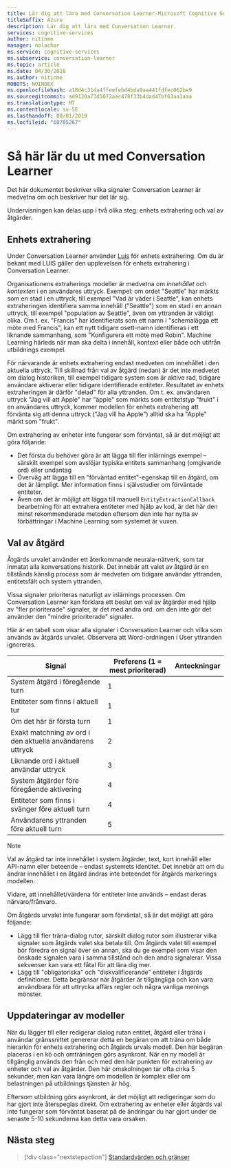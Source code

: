 ```yaml
---
title: Lär dig att lära med Conversation Learner-Microsoft Cognitive Services | Microsoft Docs
titleSuffix: Azure
description: Lär dig att lära med Conversation Learner.
services: cognitive-services
author: nitinme
manager: nolachar
ms.service: cognitive-services
ms.subservice: conversation-learner
ms.topic: article
ms.date: 04/30/2018
ms.author: nitinme
ROBOTS: NOINDEX
ms.openlocfilehash: a18d4c31da4ffeefebd4bda9aa441fdfec062be9
ms.sourcegitcommit: ad9120a73d5072aac478f33b4dad47bf63aa1aaa
ms.translationtype: MT
ms.contentlocale: sv-SE
ms.lasthandoff: 08/01/2019
ms.locfileid: "68705267"
---
```

# <a name="how-to-teach-with-conversation-learner"></a>Så här lär du ut med Conversation Learner 

Det här dokumentet beskriver vilka signaler Conversation Learner är medvetna om och beskriver hur det lär sig.  

Undervisningen kan delas upp i två olika steg: enhets extrahering och val av åtgärder.

## <a name="entity-extraction"></a>Enhets extrahering

Under Conversation Learner använder [Luis](https://www.luis.ai) för enhets extrahering.  Om du är bekant med LUIS gäller den upplevelsen för enhets extrahering i Conversation Learner.

Organisationens extraherings modeller är medvetna om *innehållet* och *kontexten* i en användares uttryck.  Exempel: om ordet "Seattle" har märkts som en stad i en uttryck, till exempel "Vad är väder i Seattle", kan enhets extraheringen identifiera samma innehåll ("Seattle") som en stad i en annan uttryck, till exempel "population av Seattle", även om yttranden är väldigt olika.  Om t. ex. "Francis" har identifierats som ett namn i "schemalägga ett möte med Francis", kan ett nytt tidigare osett-namn identifieras i ett liknande sammanhang, som "Konfigurera ett möte med Robin".  Machine Learning härleds när man ska delta i innehåll, kontext eller både och utifrån utbildnings exempel.

För närvarande är enhets extrahering endast medveten om innehållet i den aktuella uttryck.  Till skillnad från val av åtgärd (nedan) är det inte medvetet om dialog historiken, till exempel tidigare system som är aktive rad, tidigare användare aktiverar eller tidigare identifierade entiteter.  Resultatet av enhets extraheringen är därför "delad" för alla yttranden.  Om t. ex. användaren uttryck "Jag vill att Apple" har "äpple" som märkts som entitetstyp "frukt" i en användares uttryck, kommer modellen för enhets extrahering att förvänta sig att denna uttryck ("Jag vill ha Apple") alltid ska ha "Apple" märkt som "frukt".

Om extrahering av enheter inte fungerar som förväntat, så är det möjligt att göra följande:

- Det första du behöver göra är att lägga till fler inlärnings exempel – särskilt exempel som avslöjar typiska entitets sammanhang (omgivande ord) eller undantag
- Överväg att lägga till en "förväntad entitet"-egenskap till en åtgärd, om det är lämpligt.  Mer information finns i självstudier om förväntade entiteter.
- Även om det är möjligt att lägga till manuell `EntityExtractionCallback` bearbetning för att extrahera entiteter med hjälp av kod, är det här den minst rekommenderade metoden eftersom den inte har nytta av förbättringar i Machine Learning som systemet är vuxen.

## <a name="action-selection"></a>Val av åtgärd

Åtgärds urvalet använder ett återkommande neurala-nätverk, som tar inmatat alla konversations historik.  Det innebär att valet av åtgärd är en tillstånds känslig process som är medveten om tidigare användar yttranden, entitetsfält och system yttranden.  

Vissa signaler prioriteras naturligt av inlärnings processen.  Om Conversation Learner kan förklara ett beslut om val av åtgärder med hjälp av "fler prioriterade" signaler, är det med andra ord. om den inte gör det använder den "mindre prioriterade" signaler.

Här är en tabell som visar alla signaler i Conversation Learner och vilka som används av åtgärds urvalet.  Observera att Word-ordningen i User yttranden ignoreras.

Signal | Preferens (1 = mest prioriterad) | Anteckningar
--- | --- | --- 
System åtgärd i föregående turn | 1 | 
Entiteter som finns i aktuell tur | 1 | 
Om det här är första turn | 1 |
Exakt matchning av ord i den aktuella användarens uttryck | 2 | 
Liknande ord i aktuell användar uttryck | 3 | 
System åtgärder före föregående aktivering | 4 |
Entiteter som finns i svänger före aktuell turn | 4 | 
Användarens yttranden före aktuell turn | 5 | 

> [!NOTE]
> Val av åtgärd tar inte innehållet i system åtgärder, text, kort innehåll eller API-namn eller beteende – endast systemets identitet.  Det innebär att om du ändrar innehållet i en åtgärd ändras inte beteendet för åtgärds markerings modellen.
>
> Vidare, att innehållet/värdena för entiteter inte används – endast deras närvaro/frånvaro.

Om åtgärds urvalet inte fungerar som förväntat, så är det möjligt att göra följande:

- Lägg till fler träna-dialog rutor, särskilt dialog rutor som illustrerar vilka signaler som åtgärds valet ska betala till.  Om åtgärds valet till exempel bör föredra en signal över en annan, ska du ge exempel som visar den önskade signalen vara i samma tillstånd och den andra signalerar.  Vissa sekvenser kan vara ett fåtal för att lära dig mer.
- Lägg till "obligatoriska" och "diskvalificerande" entiteter i åtgärds definitioner.  Detta begränsar när åtgärder är tillgängliga och kan vara användbara för att uttrycka affärs regler och några vanliga menings mönster. 

## <a name="updates-to-models"></a>Uppdateringar av modeller

När du lägger till eller redigerar dialog rutan entitet, åtgärd eller träna i användar gränssnittet genererar detta en begäran om att träna om både hierarkin för enhets extrahering och åtgärds urvals modell.  Den här begäran placeras i en kö och omträningen görs asynkront.  När en ny modell är tillgänglig används den från och med den här punkten för extrahering av enheter och val av åtgärder.  Den här omskolningen tar ofta cirka 5 sekunder, men kan vara längre om modellen är komplex eller om belastningen på utbildnings tjänsten är hög.

Eftersom utbildning görs asynkront, är det möjligt att redigeringar som du har gjort inte återspeglas direkt.  Om extrahering av enheter eller åtgärds val inte fungerar som förväntat baserat på de ändringar du har gjort under de senaste 5-10 sekunderna kan detta vara orsaken.

## <a name="next-steps"></a>Nästa steg

> [!div class="nextstepaction"]
> [Standardvärden och gränser](./cl-values-and-boundaries.md)
